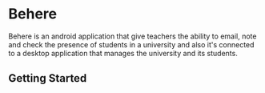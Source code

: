 # Behere
Behere is an android application that give teachers the ability to email, note and check the presence of students in a university and also it's connected to a desktop application that manages the university and its students. 

## Getting Started
